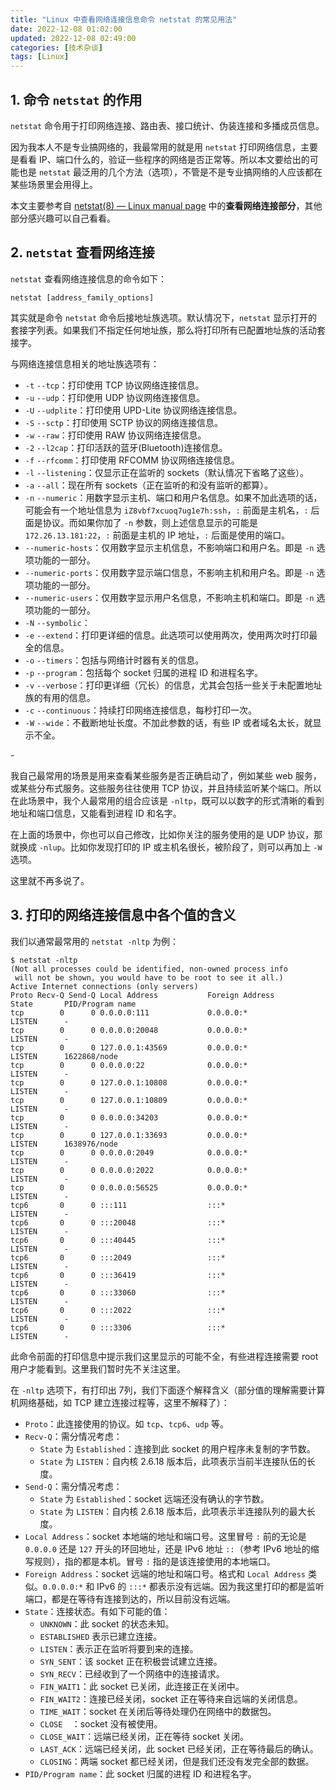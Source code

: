 ```yaml
---
title: "Linux 中查看网络连接信息命令 netstat 的常见用法"
date: 2022-12-08 01:02:00
updated: 2022-12-08 02:49:00
categories: [技术杂谈]
tags: [Linux]
---
```




## 1. 命令 `netstat` 的作用



`netstat` 命令用于打印网络连接、路由表、接口统计、伪装连接和多播成员信息。



因为我本人不是专业搞网络的，我最常用的就是用 `netstat` 打印网络信息，主要是看看 IP、端口什么的，验证一些程序的网络是否正常等。所以本文要给出的可能也是 `netstat` 最泛用的几个方法（选项），不管是不是专业搞网络的人应该都在某些场景里会用得上。



本文主要参考自 [netstat(8) — Linux manual page](https://man7.org/linux/man-pages/man8/netstat.8.html) 中的**查看网络连接部分**，其他部分感兴趣可以自己看看。







## 2. `netstat` 查看网络连接





`netstat` 查看网络连接信息的命令如下：

```shell
netstat [address_family_options]
```

其实就是命令 `netstat` 命令后接地址族选项。默认情况下，`netstat` 显示打开的套接字列表。如果我们不指定任何地址族，那么将打印所有已配置地址族的活动套接字。



与网络连接信息相关的地址族选项有：

* `-t` `--tcp`：打印使用 TCP 协议网络连接信息。
* `-u` `--udp`：打印使用 UDP 协议网络连接信息。
* `-U` `--udplite`：打印使用 UPD-Lite 协议网络连接信息。
* `-S` `--sctp`：打印使用 SCTP 协议的网络连接信息。
* `-w` `--raw`：打印使用 RAW 协议网络连接信息。
* `-2` `--l2cap`：打印活跃的蓝牙(Bluetooth)连接信息。
* `-f` `--rfcomm`：打印使用 RFCOMM 协议网络连接信息。
* `-l` `--listening`：仅显示正在监听的 sockets（默认情况下省略了这些）。
* `-a` `--all`：现在所有 sockets（正在监听的和没有监听的都算）。
* `-n` `--numeric`：用数字显示主机、端口和用户名信息。如果不加此选项的话，可能会有一个地址信息为 `iZ8vbf7xcuoq7ug1e7h:ssh`，`:` 前面是主机名，`:` 后面是协议。而如果你加了 `-n` 参数，则上述信息显示的可能是 `172.26.13.181:22`，`:` 前面是主机的 IP 地址，`:` 后面是使用的端口。
* `--numeric-hosts`：仅用数字显示主机信息，不影响端口和用户名。即是 `-n` 选项功能的一部分。
* `--numeric-ports`：仅用数字显示端口信息，不影响主机和用户名。即是 `-n` 选项功能的一部分。
* `--numeric-users`：仅用数字显示用户名信息，不影响主机和端口。即是 `-n` 选项功能的一部分。
* `-N` `--symbolic`：
* `-e` `--extend`：打印更详细的信息。此选项可以使用两次，使用两次时打印最全的信息。
* `-o` `--timers`：包括与网络计时器有关的信息。
* `-p` `--program`：包括每个 socket 归属的进程 ID 和进程名字。
* `-v` `--verbose`：打印更详细（冗长）的信息，尤其会包括一些关于未配置地址族的有用的信息。
* `-c` `--continuous`：持续打印网络连接信息，每秒打印一次。
* `-W` `--wide`：不截断地址长度。不加此参数的话，有些 IP 或者域名太长，就显示不全。



\-





我自己最常用的场景是用来查看某些服务是否正确启动了，例如某些 web 服务，或某些分布式服务。这些服务往往使用 TCP 协议，并且持续监听某个端口。所以在此场景中，我个人最常用的组合应该是 `-nltp`，既可以以数字的形式清晰的看到地址和端口信息，又能看到进程 ID 和名字。



在上面的场景中，你也可以自己修改，比如你关注的服务使用的是 UDP 协议，那就换成 `-nlup`。比如你发现打印的 IP 或主机名很长，被阶段了，则可以再加上 `-W` 选项。



这里就不再多说了。





## 3. 打印的网络连接信息中各个值的含义

我们以通常最常用的 `netstat -nltp` 为例：



```shell
$ netstat -nltp
(Not all processes could be identified, non-owned process info
 will not be shown, you would have to be root to see it all.)
Active Internet connections (only servers)
Proto Recv-Q Send-Q Local Address           Foreign Address         State       PID/Program name    
tcp        0      0 0.0.0.0:111             0.0.0.0:*               LISTEN      -                   
tcp        0      0 0.0.0.0:20048           0.0.0.0:*               LISTEN      -                   
tcp        0      0 127.0.0.1:43569         0.0.0.0:*               LISTEN      1622868/node        
tcp        0      0 0.0.0.0:22              0.0.0.0:*               LISTEN      -                   
tcp        0      0 127.0.0.1:10808         0.0.0.0:*               LISTEN      -                   
tcp        0      0 127.0.0.1:10809         0.0.0.0:*               LISTEN      -                   
tcp        0      0 0.0.0.0:34203           0.0.0.0:*               LISTEN      -                   
tcp        0      0 127.0.0.1:33693         0.0.0.0:*               LISTEN      1638976/node        
tcp        0      0 0.0.0.0:2049            0.0.0.0:*               LISTEN      -                   
tcp        0      0 0.0.0.0:2022            0.0.0.0:*               LISTEN      -                   
tcp        0      0 0.0.0.0:56525           0.0.0.0:*               LISTEN      -                   
tcp6       0      0 :::111                  :::*                    LISTEN      -                   
tcp6       0      0 :::20048                :::*                    LISTEN      -                   
tcp6       0      0 :::40445                :::*                    LISTEN      -                   
tcp6       0      0 :::2049                 :::*                    LISTEN      -                   
tcp6       0      0 :::36419                :::*                    LISTEN      -                   
tcp6       0      0 :::33060                :::*                    LISTEN      -                   
tcp6       0      0 :::2022                 :::*                    LISTEN      -                   
tcp6       0      0 :::3306                 :::*                    LISTEN      -
```

此命令前面的打印信息中提示我们这里显示的可能不全，有些进程连接需要 root 用户才能看到。这里我们暂时先不关注这里。

在 `-nltp` 选项下，有打印出 7列，我们下面逐个解释含义（部分值的理解需要计算机网络基础，如 TCP 建立连接过程等，这里不解释了）：



* `Proto`：此连接使用的协议。如 `tcp`、`tcp6`、`udp` 等。
* `Recv-Q`：需分情况考虑：
  * `State` 为 `Established`：连接到此 socket 的用户程序未复制的字节数。
  * `State` 为 `LISTEN`：自内核 2.6.18 版本后，此项表示当前半连接队伍的长度。
* `Send-Q`：需分情况考虑：
  * `State` 为 `Established`：socket 远端还没有确认的字节数。
  * `State` 为 `LISTEN`：自内核 2.6.18 版本后，此项表示半连接队列的最大长度。
* `Local Address`：socket 本地端的地址和端口号。这里冒号 `:` 前的无论是 `0.0.0.0` 还是 `127` 开头的环回地址，还是 IPv6 地址 `::`（参考 IPv6 地址的缩写规则），指的都是本机。冒号 `:` 指的是该连接使用的本地端口。
* `Foreign Address`：socket 远端的地址和端口号。格式和 `Local Address` 类似。`0.0.0.0:*` 和 IPv6 的 `:::*` 都表示没有远端。因为我这里打印的都是监听端口，都是在等待有连接到达的，所以目前没有远端。
* `State`：连接状态。有如下可能的值：
  * `UNKNOWN`：此 socket 的状态未知。
  * `ESTABLISHED` 表示已建立连接。
  * `LISTEN`：表示正在监听将要到来的连接。
  * `SYN_SENT`：该 socket 正在积极尝试建立连接。
  * `SYN_RECV`：已经收到了一个网络中的连接请求。
  * `FIN_WAIT1`：此 socket 已关闭，此连接正在关闭中。
  * `FIN_WAIT2`：连接已经关闭，socket 正在等待来自远端的关闭信息。
  * `TIME_WAIT`：socket 在关闭后等待处理仍在网络中的数据包。
  * `CLOSE  `：socket 没有被使用。
  * `CLOSE_WAIT`：远端已经关闭，正在等待 socket 关闭。
  * `LAST_ACK`：远端已经关闭，此 socket 已经关闭，正在等待最后的确认。
  * `CLOSING`：两端 socket 都已经关闭，但是我们还没有发完全部的数据。
* `PID/Program name`：此 socket 归属的进程 ID 和进程名字。

